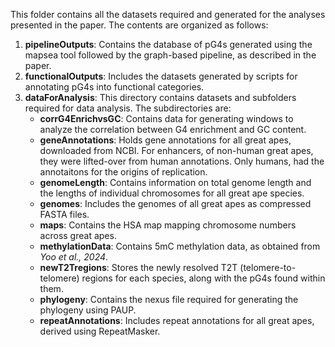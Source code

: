 This folder contains all the datasets required and generated for the analyses presented in the paper. The contents are organized as follows:

1. **pipelineOutputs**: Contains the database of pG4s generated using the mapsea tool followed by the graph-based pipeline, as described in the paper.
2. **functionalOutputs**: Includes the datasets generated by scripts for annotating pG4s into functional categories.
3. **dataForAnalysis**: This directory contains datasets and subfolders required for data analysis. The subdirectories are:
    - **corrG4EnrichvsGC**: Contains data for generating windows to analyze the correlation between G4 enrichment and GC content.
    - **geneAnnotations**: Holds gene annotations for all great apes, downloaded from NCBI. For enhancers, of non-human great apes, they were lifted-over from human annotations. Only humans, had the annotaitons for the origins of replication. 
    - **genomeLength**: Contains information on total genome length and the lengths of individual chromosomes for all great ape species.
    - **genomes**: Includes the genomes of all great apes as compressed FASTA files.
    - **maps**: Contains the HSA map mapping chromosome numbers across great apes.
    - **methylationData**: Contains 5mC methylation data, as obtained from *Yoo et al., 2024*.
    - **newT2Tregions**: Stores the newly resolved T2T (telomere-to-telomere) regions for each species, along with the pG4s found within them.
    - **phylogeny**: Contains the nexus file required for generating the phylogeny using PAUP.
    - **repeatAnnotations**: Includes repeat annotations for all great apes, derived using RepeatMasker.
